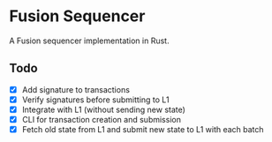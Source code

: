 # Fusion Sequencer

A Fusion sequencer implementation in Rust.

## Todo
- [X] Add signature to transactions
- [X] Verify signatures before submitting to L1
- [x] Integrate with L1 (without sending new state)
- [X] CLI for transaction creation and submission
- [X] Fetch old state from L1 and submit new state to L1 with each batch
